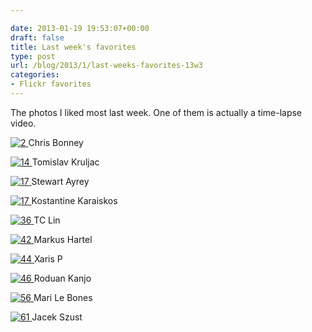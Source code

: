 ```yaml
---

date: 2013-01-19 19:53:07+00:00
draft: false
title: Last week's favorites
type: post
url: /blog/2013/1/last-weeks-favorites-13w3
categories:
- Flickr favorites
---
```


The photos I liked most last week. One of them is actually a time-lapse video.

[![2](https://farm9.staticflickr.com/8472/8386796192_36d79763a3_b.jpg)
](http://www.flickr.com/photos/29769815@N00/8386796192)
Chris Bonney





[![14](https://farm9.staticflickr.com/8051/8377301384_ecd81ca18c_b.jpg)
](http://www.flickr.com/photos/34404268@N07/8377301384)
Tomislav Kruljac





[![17](https://farm9.staticflickr.com/8356/8370722078_e45651fcd0_b.jpg)
](http://www.flickr.com/photos/8025928@N05/8370722078)
Stewart Ayrey





[![17](https://farm9.staticflickr.com/8510/8371967573_cf9209faa4_b.jpg)
](http://www.flickr.com/photos/quassar_flickr/8371967573)
Kostantine Karaiskos





[![36](https://farm9.staticflickr.com/8219/8375906932_6efbdc3e82_b.jpg)
](http://www.flickr.com/photos/30413153@N00/8375906932)
TC Lin





[![42](https://farm9.staticflickr.com/8351/8378386411_cee593d459_b.jpg)
](http://www.flickr.com/photos/77314462@N00/8378386411)
Markus Hartel





[![44](https://farm9.staticflickr.com/8509/8380156888_e940380039_b.jpg)
](http://www.flickr.com/photos/49280796@N04/8380156888)
Xaris P





[![46](https://farm9.staticflickr.com/8463/8379476231_e58bd3dca6_b.jpg)
](http://www.flickr.com/photos/63399369@N08/8379476231)
Roduan Kanjo





[![56](https://farm9.staticflickr.com/8078/8264340550_a0f2decd8e_b.jpg)
](http://www.flickr.com/photos/45346754@N07/8264340550)
Mari Le Bones





[![61](https://farm8.staticflickr.com/7266/6993161646_392bf36aeb_b.jpg)
](http://www.flickr.com/photos/48157723@N08/6993161646)
Jacek Szust
